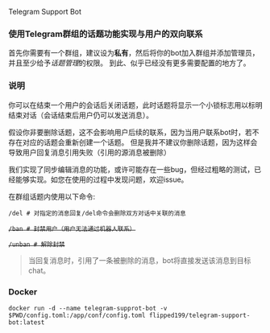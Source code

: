 Telegram Support Bot

### 使用Telegram群组的话题功能实现与用户的双向联系

首先你需要有一个群组，建议设为**私有**，然后将你的bot加入群组并添加管理员，并且至少给予*话题管理*的权限。
到此、似乎已经没有更多需要配置的地方了。


### 说明

你可以在结束一个用户的会话后关闭话题，此时话题将显示一个小锁标志用以标明结束对话（会话结束后用户仍可以发送消息）。

假设你非要删除话题，这不会影响用户后续的联系，因为当用户联系bot时，若不存在对应的话题会重新创建一个话题。
但是我并不建议你删除话题，因为这样会导致用户回复消息引用失败（引用的源消息被删除）

我们实现了同步编辑消息的功能，或许可能存在一些bug，但经过粗略的测试，已经能够实现。如您在使用的过程中发现问题，欢迎issue。

在群组话题内使用以下命令:
```shell
/del # 对指定的消息回复/del命令会删除双方对话中关联的消息
```
~~`/ban # 封禁用户（用户无法通过机器人联系）`~~

~~`/unban # 解除封禁`~~
  
> 当回复消息时，引用了一条被删除的消息，bot将直接发送该消息到目标chat。

### Docker
```shell
docker run -d --name telegram-supprot-bot -v $PWD/config.toml:/app/conf/config.toml flipped199/telegram-support-bot:latest
```